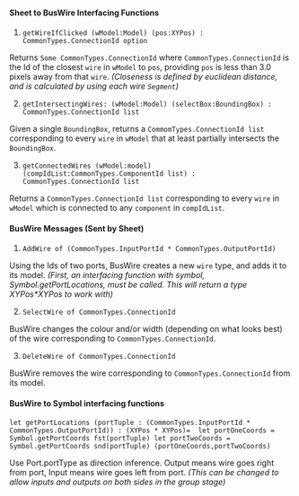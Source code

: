 #### Sheet to BusWire Interfacing Functions

1. `getWireIfClicked (wModel:Model) (pos:XYPos) : CommonTypes.ConnectionId option`

Returns `Some CommonTypes.ConnectionId` where `CommonTypes.ConnectionId` is the Id of the closest `wire` in `wModel` to `pos`, providing `pos` is less than 3.0 pixels away from that `wire`.
*(Closeness is defined by euclidean distance, and is calculated by using each wire `Segment`)*

2. `getIntersectingWires: (wModel:Model) (selectBox:BoundingBox) : CommonTypes.ConnectionId list`

Given a single `BoundingBox`, returns a `CommomTypes.ConnectionId list` corresponding to every `wire` in `wModel` that at least partially intersects the `BoundingBox`.

3. `getConnectedWires (wModel:model) (compIdList:CommonTypes.ComponentId list) : CommonTypes.ConnectionId list`

Returns a `CommonTypes.ConnectionId list` corresponding to every `wire` in `wModel` which is connected to any `component` in `compIdList`.

#### BusWire Messages (Sent by Sheet)

1. `AddWire of (CommonTypes.InputPortId * CommonTypes.OutputPortId)`

Using the Ids of two ports, BusWire creates a new `wire` type, and adds it to its model.
*(First, an interfacing function with symbol, Symbol.getPortLocations, must be called. This will return a type XYPos\*XYPos to work with)*

2. `SelectWire of CommonTypes.ConnectionId`

BusWire changes the colour and/or width (depending on what looks best) of the wire corresponding to `CommonTypes.ConnectionId`.

3. `DeleteWire of CommonTypes.ConnectionId`

BusWire removes the wire corresponding to `CommonTypes.ConnectionId` from its model.

#### BusWire to Symbol interfacing functions

`let getPortLocations (portTuple : (CommonTypes.InputPortId * CommonTypes.OutputPortId)) : (XYPos * XYPos)= 
    let portOneCoords = Symbol.getPortCoords fst(portTuple)
    let portTwoCoords = Symbol.getPortCoords snd(portTuple)
    (portOneCoords,portTwoCoords)`


Use Port.portType as direction inference. Output means wire goes right from port, Input means wire goes left from port.
*(This can be changed to allow inputs and outputs on both sides in the group stage)*
